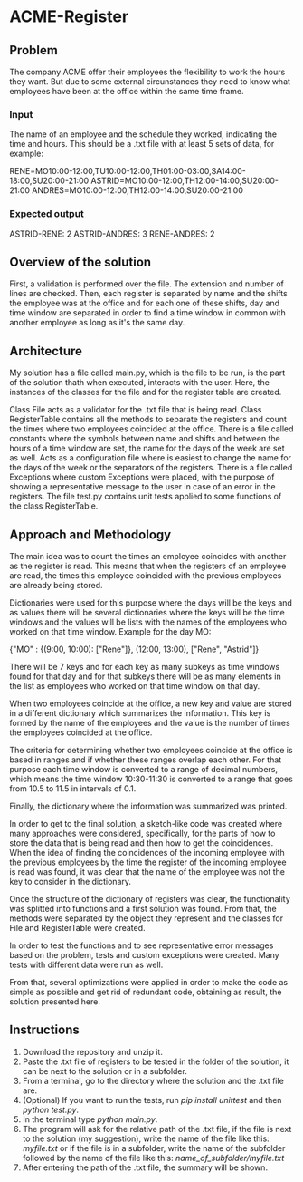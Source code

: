 # ACME-Register
## Problem

The company ACME offer their employees the flexibility to work the hours they want. But due to some external circunstances they need to know what employees have been at the office within the same time frame. 

### Input 
The name of an employee and the schedule they worked, indicating the time and hours. 
This should be a .txt file with at least 5 sets of data, for example: 

RENE=MO10:00-12:00,TU10:00-12:00,TH01:00-03:00,SA14:00-18:00,SU20:00-21:00
ASTRID=MO10:00-12:00,TH12:00-14:00,SU20:00-21:00
ANDRES=MO10:00-12:00,TH12:00-14:00,SU20:00-21:00

### Expected output

ASTRID-RENE: 2
ASTRID-ANDRES: 3
RENE-ANDRES: 2

## Overview of the solution

First, a validation is performed over the file. The extension and number of lines are checked. 
Then, each register is separated by name and the shifts the employee was at the office and for each one of these shifts, day and time window are separated in order to find a time window in common with another employee as long as it's the same day. 

## Architecture 

My solution has a file called main.py, which is the file to be run, is the part of the solution thath when executed, interacts with the user. Here, the instances of the classes for the file and for the register table are created. 

Class File acts as a validator for the .txt file that is being read.
Class RegisterTable contains all the methods to separate the registers and count the times where two employees coincided at the office. 
There is a file called constants where the symbols between name and shifts and between the hours of a time window are set, the name for the days of the week are set as well. Acts as a configuration file where is easiest to change the name for the days of the week or the separators of the registers. 
There is a file called Exceptions where custom Exceptions were placed, with the purpose of showing a representative message to the user in case of an error in the registers. 
The file test.py contains unit tests applied to some functions of the class RegisterTable. 

## Approach and Methodology 

The main idea was to count the times an employee coincides with another as the register is read. This means that when the registers of an employee are read, the times this employee coincided with the previous employees are already being stored. 

Dictionaries were used for this purpose where the days will be the keys and as values there will be several dictionaries where the keys will be the time windows and the values will be lists with the names of the employees who worked on that time window. Example for the day MO: 

{"MO" : {(9:00, 10:00): ["Rene"]}, 
            (12:00, 13:00), ["Rene", "Astrid"]}


There will be 7 keys and for each key as many subkeys as time windows found for that day and for that subkeys there will be as many elements in the list as employees who worked on that time window on that day. 

When two employees coincide at the office, a new key and value are stored in a different dictionary which summarizes the information. This key is formed by the name of the employees and the value is the number of times the employees coincided at the office. 

The criteria for determining whether two employees coincide at the office is based in ranges and if whether these ranges overlap each other. For that purpose each time window is converted to a range of decimal numbers, which means the time window 10:30-11:30 is converted to a range that goes from 10.5 to 11.5 in intervals of 0.1.

Finally, the dictionary where the information was summarized was printed. 


In order to get to the final solution, a sketch-like code was created where many approaches were considered, specifically, for the parts of how to store the data that is being read and then how to get the coincidences. When the idea of finding the coincidences of the incoming employee with the previous employees by the time the register of the incoming employee is read was found, it was clear that the name of the employee was not the key to consider in the dictionary. 

Once the structure of the dictionary of registers was clear, 
 the functionality was splitted into functions and a first solution was found. From that, the methods were separated by the object they represent and the classes for File and RegisterTable were created. 

In order to test the functions and to see representative error messages based on the problem, tests and custom exceptions were created. Many tests with different data were run as well. 

From that, several optimizations were applied in order to make the code as simple as possible and get rid of redundant code, obtaining as result, the solution presented here. 


## Instructions

1. Download the repository and unzip it. 
2. Paste the .txt file of registers to be tested in the folder of the solution, it can be next to the solution or in a subfolder. 
3. From a terminal, go to the directory where the solution and the .txt file are. 
4. (Optional) If you want to run the tests, run *pip install unittest* and then *python test.py*. 
5. In the terminal type *python main.py*. 
6. The program will ask for the relative path of the .txt file, if the file is next to the solution (my suggestion), write the name of the file like this: *myfile.txt* or if the file is in a subfolder, write the name of the subfolder followed by the name of the file like this: *name_of_subfolder/myfile.txt*
7. After entering the path of the .txt file, the summary will be shown. 

